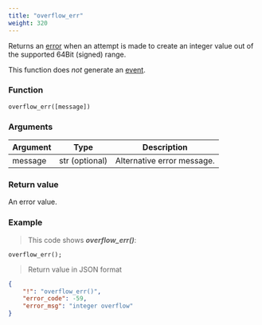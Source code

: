 ```yaml
---
title: "overflow_err"
weight: 320
---
```


Returns an [error](../../data-types/error) when an attempt is made to create an integer value out of the supported 64Bit (signed) range.

This function does *not* generate an [event](../../overview/events).

### Function

`overflow_err([message])`

### Arguments

Argument | Type | Description
-------- | ---- | -----------
message | str (optional) | Alternative error message.

### Return value

An error value.

### Example

> This code shows ***overflow_err()***:

```thingsdb,json_response
overflow_err();
```

> Return value in JSON format

```json
{
    "!": "overflow_err()",
    "error_code": -59,
    "error_msg": "integer overflow"
}
```
